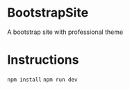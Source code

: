# BootstrapSite
A bootstrap site with professional theme

# Instructions

`npm install`
`npm run dev`


